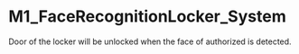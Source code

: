 # M1_FaceRecognitionLocker_System
Door of the  locker will be unlocked when the face of authorized is detected. 
